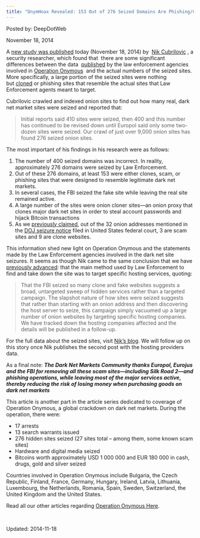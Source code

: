 ```yaml
---
title: "OnymHoax Revealed: 153 Out of 276 Seized Domains Are Phishing/Clones"
---
```


Posted by: DeepDotWeb

<span>November 18, 2014</span>

<p>A <a href="https://www.nikcub.com/posts/onymous-part1/">new study was published</a> today (November 18, 2014) by  <a href="https://www.nikcub.com/about/">Nik Cubrilovic</a> , a security researcher, which found that  there are some significant differences between the data  <a href="https://gir.pub/deepdotweb/2014/11/07/nca-taken-400-dark-net-sites/">published</a> by the law enforcement agencies involved in <a href="tag/operation-onymous/">Operation Onymous</a>  and the actual numbers of the seized sites. More specifically, a large portion of the seized sites were nothing but <a href="https://www.nikcub.com/posts/fbi-seizes-fake-tor-hosted-jihad-funding-website-as-part-of-operation-onymous-leaves-up-real-site/">cloned</a> or phishing sites that resemble the actual sites that Law Enforcement agents meant to target.</p>
<p>Cubrilovic crawled and indexed onion sites to find out how many real, dark net market sites were seized and reported that:</p>
<blockquote><p>Initial reports said 410 sites were seized, then 400 and this number has continued to be revised down until Europol said only some two-dozen sites were seized. Our crawl of just over 9,000 onion sites has found 276 seized onion sites.</p></blockquote>
<p>The most important of his findings in his research were as follows:</p>
<ol>
<li>The number of 400 seized domains was incorrect. In reality, approximately 276 domains were seized by Law Enforcement.</li>
<li>Out of these 276 domains, at least 153 were either clones, scam, or phishing sites that were designed to resemble legitimate dark net markets.</li>
<li>In several cases, the FBI seized the fake site while leaving the real site remained active.</li>
<li>A large number of the sites were onion cloner sites—an onion proxy that clones major dark net sites in order to steal account passwords and hijack Bitcoin transactions</li>
<li>As we <a href="https://gir.pub/deepdotweb/2014/11/07/nca-taken-400-dark-net-sites/">previously claimed</a>, out of the 32 onion addresses mentioned in the <a href="https://www.scribd.com/doc/246222731/Operation-Onymous-Dark-Markets-Seizure-Forfeiture-Complaint">DOJ seizure notice</a> filed in United States federal court, 3 are scam sites and 9 are clone websites.</li>
</ol>
<p>This information shed new light on Operation Onymous and the statements made by the Law Enforcement agencies involved in the dark net site seizures. It seems as though Nik came to the same conclusion that we have <a href="https://gir.pub/deepdotweb/2014/11/08/129-seized-onion-domains-single-bulgarian-hosting/">previously advanced</a>: that the main method used by Law Enforcement to find and take down the site was to target specific hosting services, quoting:</p>
<blockquote><p>That the FBI seized so many clone and fake websites suggests a broad, untargeted sweep of hidden services rather than a targeted campaign. The slapshot nature of how sites were seized suggests that rather than starting with an onion address and then discovering the host server to seize, this campaign simply vacuumed up a large number of onion websites by targeting specific hosting companies. We have tracked down the hosting companies affected and the details will be published in a follow-up.</p></blockquote>
<p>For the full data about the seized sites, visit <a href="https://www.nikcub.com/posts/onymous-part1/">Nik’s blog</a>. We will follow up on this story once Nik publishes the second post with the hosting providers data.</p>
<p>As a final note: <strong><em>The Dark Net Markets Community thanks Europol, Eurojus and the FBI for removing all these scam sites—including Silk Road 2—and phishing operations, while leaving most of the major services active, thereby reducing the risk of losing money when purchasing goods on dark net markets</em></strong></p>
<p>This article is another part in the article series dedicated to coverage of Operation Onymous, a global crackdown on dark net markets. During the operation, there were:</p>
<ul>
<li>17 arrests</li>
<li>13 search warrants issued</li>
<li>276 hidden sites seized (27 sites total – among them, some known scam sites)</li>
<li>Hardware and digital media seized</li>
<li>Bitcoins worth approximately USD 1 000 000 and EUR 180 000 in cash, drugs, gold and silver seized</li>
</ul>
<p>Countries involved in Operation Onymous include Bulgaria, the Czech Republic, Finland, France, Germany, Hungary, Ireland, Latvia, Lithuania, Luxembourg, the Netherlands, Romania, Spain, Sweden, Switzerland, the United Kingdom and the United States.</p>
<p>Read all our other articles regarding <a href="tag/silkroad2bust/">Operation Onymous Here</a>.</p>
<p>&nbsp;</p>

Updated: 2014-11-18
    
